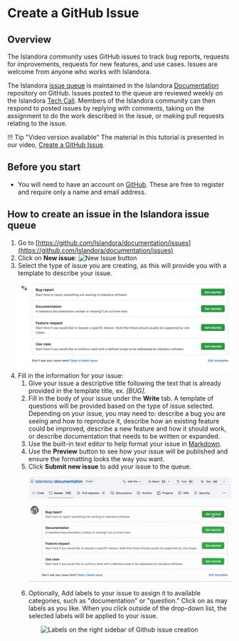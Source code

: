 # Create a GitHub Issue

## Overview
The Islandora community uses GitHub issues to track bug reports, requests for improvements, requests for new features, and use cases. Issues are welcome from anyone who works with Islandora.

The Islandora [issue queue](https://github.com/Islandora/documentation/issues) is maintained in the Islandora [Documentation](https://github.com/Islandora/documentation) repository on GitHub. Issues posted to the queue are reviewed weekly on the Islandora [Tech Call](https://github.com/Islandora/islandora-community/wiki/Tech-Call-Meetings-2022). Members of the Islandora community can then respond to posted issues by replying with comments, taking on the assignment to do the work described in the issue, or making pull requests relating to the issue.

!!! Tip "Video version available"
    The material in this tutorial is presented in our video, [Create a GitHub Issue](https://youtu.be/eHBIYlRxEtk).

## Before you start

- You will need to have an account on [GitHub](https://github.com/join). These are free to register and require only a name and email address.


## How to create an issue in the Islandora issue queue

1. Go to [https://github.com/Islandora/documentation/issues](https://github.com/Islandora/documentation/issues)
2. Click on **New issue**:
![New Issue button](../assets/create_issues_newissue.jpg)
3. Select the type of issue you are creating, as this will provide you with a template to describe your issue. 
![Bug report, Documentation, Feature Request, and Use case are presented as possible issue templates when opening a new issue.](../assets/create_issues_Issue_Templates.png)
4. Fill in the information for your issue:
    1. Give your issue a descriptive title following the text that is already provided in the template title, ex. _[BUG]._
    2. Fill in the body of your issue under the **Write** tab. A template of questions will be provided based on the type of issue selected. Depending on your issue, you may need to: describe a bug you are seeing and how to reproduce it, describe how an existing feature could be improved, describe a new feature and how it should work, or describe documentation that needs to be written or expanded.
    3. Use the built-in text editor to help format your issue in [Markdown](http://en.wikipedia.org/wiki/Markdown).
    4. Use the **Preview** button to see how your issue will be published and ensure the formatting looks the way you want.
    5. Click **Submit new issue** to add your issue to the queue.
       <p align="center"><img src="../assets/create_issues_Describing_Issue.gif" alt="Gif walkthrough of templates" /></p>
    6. Optionally, Add labels to your issue to assign it to available categories, such as "documentation" or "question." Click on as may labels as you like. When you click outside of the drop-down list, the selected labels will be applied to your issue.
    
<p align="center"><img src="../assets/create_issues_labels.jpg" alt="Labels on the right sidebar of Github issue creation" /></p>
